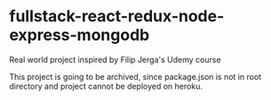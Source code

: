 # fullstack-react-redux-node-express-mongodb
Real world project inspired by Filip Jerga's Udemy course 

This project is going to be archived, since package.json is not in root directory and project cannot be deployed on heroku. 
